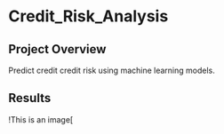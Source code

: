 # Credit_Risk_Analysis
## Project Overview

Predict credit credit risk using machine learning models.

## Results

!This is an image[

